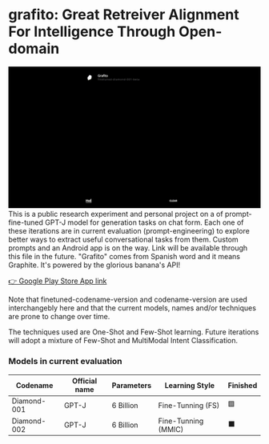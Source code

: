 # grafito: Great Retreiver Alignment For Intelligence Through Open-domain
![Alt Text](https://raw.githubusercontent.com/appvoid/grafito/1a5d76f45bb1ceb5ca012b6337072796df00c383/grafito.gif)
This is a public research experiment and personal project on a of prompt-fine-tuned GPT-J model for generation tasks on chat form. Each one of these iterations are in current evaluation (prompt-engineering) to explore better ways to extract useful conversational tasks from them. Custom prompts and an Android app is on the way. Link will be available through this file in the future. "Grafito" comes from Spanish word and it means Graphite. It's powered by the glorious banana's API!

[👉 Google Play Store App link](https://play.google.com/store/apps/details?id=com.nohakcoffeeofficial.grafitoai)

Note that finetuned-codename-version and codename-version are used interchangebly here and that the current models, names and/or techniques are prone to change over time.

The techniques used are One-Shot and Few-Shot learning. Future iterations will adopt a mixture of Few-Shot and MultiModal Intent Classification.

### Models in current evaluation
| Codename    |Official name| Parameters  |     Learning Style     | Finished |
| ----------- | ----------- | ----------- | ---------------------- | -------- |
| Diamond-001 | GPT-J       | 6 Billion   | Fine-Tunning (FS)      | 🟩       |
| Diamond-002 | GPT-J       | 6 Billion   | Fine-Tunning (MMIC)    | ⬛       |

